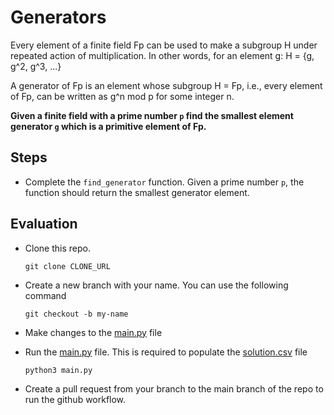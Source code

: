 # Generators

Every element of a finite field Fp can be used to make a subgroup H under repeated action of multiplication. In other words, for an element g: H = {g, g^2, g^3, ...}

A generator of Fp is an element whose subgroup H = Fp, i.e., every element of Fp, can be written as g^n mod p for some integer n.

**Given a finite field with a prime number `p` find the smallest element generator `g` which is a primitive element of Fp.**

## Steps

* Complete the `find_generator` function. Given a prime number `p`, the function should return the smallest generator element.

## Evaluation

-   Clone this repo.

    ```
    git clone CLONE_URL
    ```
    
-   Create a new branch with your name. You can use the following command

    ```
    git checkout -b my-name
    ```

-   Make changes to the [main.py](main.py) file

-   Run the [main.py](main.py) file. This is required to populate the [solution.csv](solution.csv) file 
    ```
    python3 main.py
    ```

-   Create a pull request from your branch to the main branch of the repo to run the github workflow.
